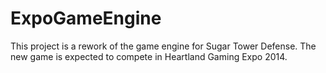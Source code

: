 ExpoGameEngine
==============

This project is a rework of the game engine for Sugar Tower Defense. The new game is expected to compete in Heartland Gaming Expo 2014.
